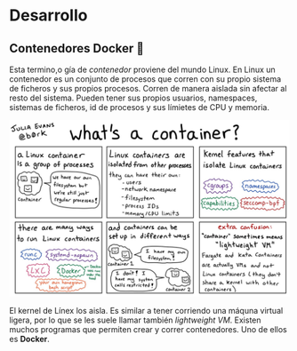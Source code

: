 # Desarrollo

## Contenedores Docker 🐋
Esta termino,o gía de *contenedor* proviene del  mundo Linux. En Linux un contenedor es un conjunto de procesos que corren con su propio sistema de ficheros y sus propios procesos. Corren de manera aislada sin afectar al resto del sistema. Pueden tener sus propios usuarios, namespaces, sistemas de ficheros, id de procesos y sus límietes de CPU y memoria.

![Esquema de los contenedores](img/container-schema.jpg "Esquema de los contenedores")

El kernel de Línex los aisla. Es similar a tener corriendo una máquna virtual ligera, por lo que se les suele llamar también *lightweight VM*. Existen muchos programas que permiten crear y correr contenedores. Uno de ellos es **Docker**.


